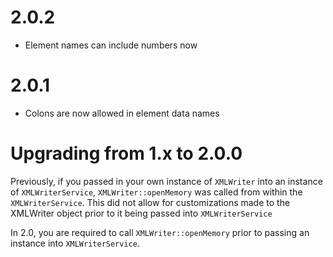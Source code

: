 # 2.0.2
- Element names can include numbers now

# 2.0.1
- Colons are now allowed in element data names
# Upgrading from 1.x to 2.0.0
Previously, if you passed in your own instance of `XMLWriter` into an instance of `XMLWriterService`,
`XMLWriter::openMemory` was called from within the `XMLWriterService`. This did not allow for customizations made to the XMLWriter object prior to it being passed into `XMLWriterService`

In 2.0, you are required to call `XMLWriter::openMemory` prior to passing an instance into `XMLWriterService`.
